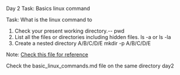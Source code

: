 Day 2 Task: Basics linux command

Task: What is the linux command to 
1. Check your present working directory.-- pwd 
2. List all the files or directories including hidden files. ls -a or ls -la
3. Create a nested directory A/B/C/D/E mkdir -p A/B/C/D/E 

Note: [Check this file for reference](basic_linux_commands.md)

Check the basic_linux_commands.md file on the same directory day2
